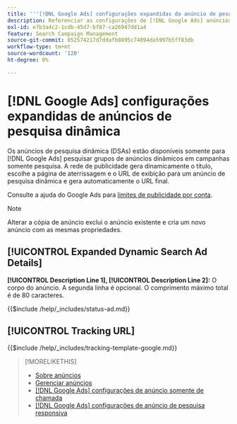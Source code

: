```yaml
---
title: '''[!DNL Google Ads] configurações expandidas do anúncio de pesquisa dinâmica'
description: Referenciar as configurações de [!DNL Google Ads] anúncios de pesquisa dinâmica expandidos.
exl-id: e7b3a4c2-1cdb-45d7-bf87-ca26947dd1a4
feature: Search Campaign Management
source-git-commit: 052574217d7ddafb8895c74094da5997b5ff83db
workflow-type: tm+mt
source-wordcount: '120'
ht-degree: 0%

---
```


# [!DNL Google Ads] configurações expandidas de anúncios de pesquisa dinâmica

Os anúncios de pesquisa dinâmica (DSAs) estão disponíveis somente para [!DNL Google Ads] pesquisar grupos de anúncios dinâmicos em campanhas somente pesquisa. A rede de publicidade gera dinamicamente o título, escolhe a página de aterrissagem e o URL de exibição para um anúncio de pesquisa dinâmica e gera automaticamente o URL final.

Consulte a ajuda do Google Ads para [limites de publicidade por conta](https://support.google.com/google-ads/answer/6372658?hl=en).

>[!NOTE]
>
>Alterar a cópia de anúncio exclui o anúncio existente e cria um novo anúncio com as mesmas propriedades.

## [!UICONTROL Expanded Dynamic Search Ad Details]

**[!UICONTROL Description Line 1], [!UICONTROL Description Line 2]:** O corpo do anúncio. A segunda linha é opcional. O comprimento máximo total é de 80 caracteres.

<!-- **[!UICONTROL Status]:** -->

{{$include /help/_includes/status-ad.md}}

## [!UICONTROL Tracking URL]

<!-- **[!UICONTROL Tracking Template]:** -->

{{$include /help/_includes/tracking-template-google.md}}

>[!MORELIKETHIS]
>
>* [Sobre anúncios](ad-about.md)
>* [Gerenciar anúncios](ad-manage.md)
>* [[!DNL Google Ads] configurações de anúncio somente de chamada](ad-settings-google-call.md)
>* [[!DNL Google Ads] configurações de anúncio de pesquisa responsiva](ad-settings-google-rsa.md)
